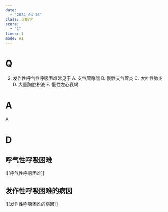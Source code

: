 ```yaml
---
date:
  - "2024-04-16"
class: 诊断学
score:
  - "1"
times: 1
mode: A1
---
```



# Q
2. 发作性呼气性呼吸困难常见于
A. 支气管哮喘 
B. 慢性支气管炎 
C. 大叶性肺炎
D. 大量胸腔积液 
E. 慢性左心衰竭


# A

A



# D
呼气性呼吸困难
--
![[呼气性呼吸困难]]

发作性呼吸困难的病因
--
![[发作性呼吸困难的病因]]